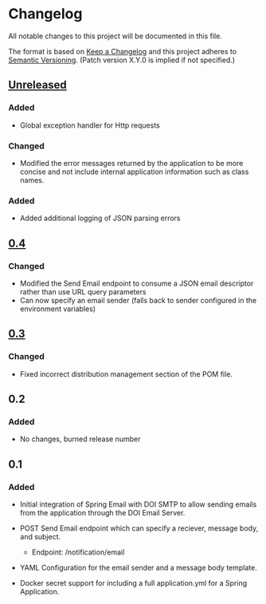 # Changelog
All notable changes to this project will be documented in this file.

The format is based on [Keep a Changelog](http://keepachangelog.com/en/1.0.0/)
and this project adheres to [Semantic Versioning](http://semver.org/spec/v2.0.0.html). (Patch version X.Y.0 is implied if not specified.)

## [Unreleased]
### Added
- Global exception handler for Http requests

### Changed
- Modified the error messages returned by the application to be more concise and not include internal application information such as class names.

### Added
- Added additional logging of JSON parsing errors

## [0.4]
### Changed
- Modified the Send Email endpoint to consume a JSON email descriptor rather than use URL query parameters
- Can now specify an email sender (falls back to sender configured in the environment variables)

## [0.3]
### Changed
- Fixed incorrect distribution management section of the POM file.

## 0.2
### Added
- No changes, burned release number

## 0.1
### Added
- Initial integration of Spring Email with DOI SMTP to allow sending emails from the application through the DOI Email Server.

- POST Send Email endpoint which can specify a reciever, message body, and subject.
    - Endpoint: /notification/email

- YAML Configuration for the email sender and a message body template.

- Docker secret support for including a full application.yml for a Spring Application.

[Unreleased]: https://github.com/USGS-CIDA/MLR-Notification-Service/compare/mlrNotification-0.4...master
[0.4]: https://github.com/USGS-CIDA/MLR-Notification-Service/compare/mlrNotification-0.3...mlrNotification-0.4
[0.3]: https://github.com/USGS-CIDA/MLR-Notification-Service/compare/mlrNotification-0.1...mlrNotification-0.3
 